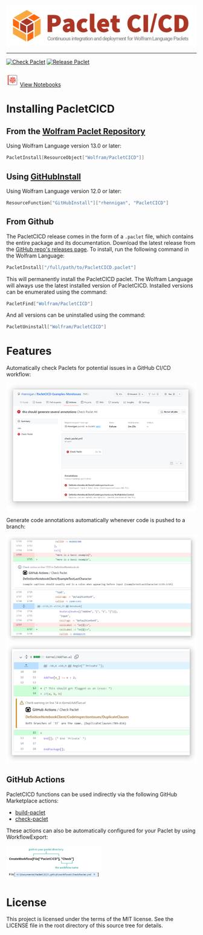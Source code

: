 <img src="Images/Banner.png" alt="Continuous integration and deployment for Wolfram Language Paclets">

********************************************************************************

[![Check Paclet](https://github.com/rhennigan/PacletCICD/actions/workflows/check-paclet.yml/badge.svg)](https://github.com/rhennigan/PacletCICD/actions/workflows/check-paclet.yml) [![Release Paclet](https://github.com/rhennigan/PacletCICD/actions/workflows/release.yml/badge.svg)](https://github.com/rhennigan/PacletCICD/actions/workflows/release.yml)

![Notebook Icon](.github/images/nb.svg) [View Notebooks](Notebooks.md)

# Installing PacletCICD


## From the [Wolfram Paclet Repository](https://resources.wolframcloud.com/PacletRepository/resources/Wolfram/PacletCICD)

Using Wolfram Language version 13.0 or later:

```Mathematica
PacletInstall[ResourceObject["Wolfram/PacletCICD"]]
```

## Using [GitHubInstall](https://resources.wolframcloud.com/FunctionRepository/resources/GitHubInstall/)

Using Wolfram Language version 12.0 or later:

```Mathematica
ResourceFunction["GitHubInstall"]["rhennigan", "PacletCICD"]
```

## From Github
The PacletCICD release comes in the form of a `.paclet` file, which contains the entire package and its documentation. Download the latest release from the [GitHub repo's releases page](https://github.com/rhennigan/PacletCICD/releases). To install, run the following command in the Wolfram Language:

```Mathematica
PacletInstall["/full/path/to/PacletCICD.paclet"]
```

This will permanently install the PacletCICD paclet. The Wolfram Language will always use the latest installed version of PacletCICD. Installed versions can be enumerated using the command:

```Mathematica
PacletFind["Wolfram/PacletCICD"]
```

And all versions can be uninstalled using the command:

```Mathematica
PacletUninstall["Wolfram/PacletCICD"]
```

# Features

Automatically check Paclets for potential issues in a GitHub CI/CD workflow:

<img src=".github/images/readme-1.png">

Generate code annotations automatically whenever code is pushed to a branch:

<img src=".github/images/readme-2.png">

<img src=".github/images/readme-3.png">


## GitHub Actions

PacletCICD functions can be used indirectly via the following GitHub Marketplace actions:
* [build-paclet](https://github.com/marketplace/actions/build-paclet)
* [check-paclet](https://github.com/marketplace/actions/check-paclet)

These actions can also be automatically configured for your Paclet by using WorkflowExport:

<img src=".github/images/readme-create-workflow-1.png" style="width: 50%; height: 50%">

# License

This project is licensed under the terms of the MIT license. See the LICENSE file in the root directory of this source tree for details.

